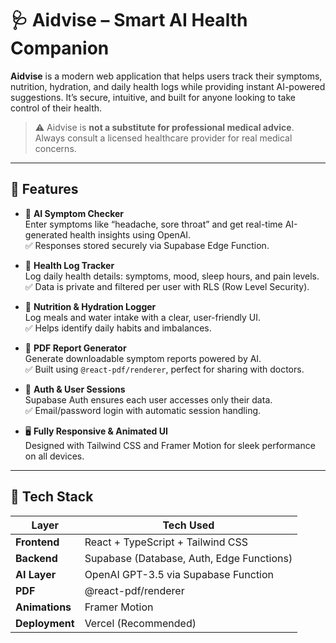# 🩺 Aidvise – Smart AI Health Companion

**Aidvise** is a modern web application that helps users track their symptoms, nutrition, hydration, and daily health logs while providing instant AI-powered suggestions. It’s secure, intuitive, and built for anyone looking to take control of their health.

> ⚠️ Aidvise is **not a substitute for professional medical advice**. Always consult a licensed healthcare provider for real medical concerns.

---

## 🚀 Features

- 🧠 **AI Symptom Checker**  
  Enter symptoms like “headache, sore throat” and get real-time AI-generated health insights using OpenAI.  
  ✅ Responses stored securely via Supabase Edge Function.

- 📅 **Health Log Tracker**  
  Log daily health details: symptoms, mood, sleep hours, and pain levels.  
  ✅ Data is private and filtered per user with RLS (Row Level Security).

- 🥗 **Nutrition & Hydration Logger**  
  Log meals and water intake with a clear, user-friendly UI.  
  ✅ Helps identify daily habits and imbalances.

- 📄 **PDF Report Generator**  
  Generate downloadable symptom reports powered by AI.  
  ✅ Built using `@react-pdf/renderer`, perfect for sharing with doctors.

- 🧠 **Auth & User Sessions**  
  Supabase Auth ensures each user accesses only their data.  
  ✅ Email/password login with automatic session handling.

- 🖥️ **Fully Responsive & Animated UI**  
  Designed with Tailwind CSS and Framer Motion for sleek performance on all devices.

---

## 🧠 Tech Stack

| Layer        | Tech Used                                |
|--------------|-------------------------------------------|
| **Frontend** | React + TypeScript + Tailwind CSS         |
| **Backend**  | Supabase (Database, Auth, Edge Functions) |
| **AI Layer** | OpenAI GPT-3.5 via Supabase Function      |
| **PDF**      | @react-pdf/renderer                       |
| **Animations** | Framer Motion                          |
| **Deployment** | Vercel (Recommended)                   |
